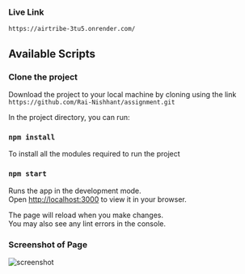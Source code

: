 ### Live Link

`https://airtribe-3tu5.onrender.com/`

## Available Scripts

### Clone the project

Download the project to your local machine by cloning using the link `https://github.com/Rai-Nishhant/assignment.git`

In the project directory, you can run:

### `npm install`

To install all the modules required to run the project 

### `npm start`

Runs the app in the development mode.\
Open [http://localhost:3000](http://localhost:3000) to view it in your browser.

The page will reload when you make changes.\
You may also see any lint errors in the console.



### Screenshot of Page


![screenshot](https://github.com/Rai-Nishhant/assignment/assets/92741621/efa1c095-d81d-44af-82b9-c810ffe11061)

